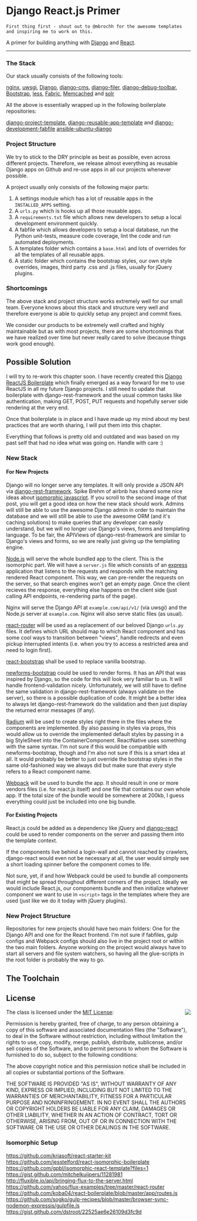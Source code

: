 # Django React.js Primer

`First thing first - shout out to @mbrochh for the awesome templates and inspiring me to work on this. `

A primer for building anything with [Django](https://www.djangoproject.com) and
[React](http://facebook.github.io/react/).

---


### The Stack

Our stack usually consists of the following tools:

[nginx](http://nginx.org), [uwsgi](http://uwsgi-docs.readthedocs.org/en/latest/),
[Django](https://www.djangoproject.com), [django-cms](https://www.django-cms.org),
[django-filer](http://django-filer.readthedocs.org/en/latest/),
[django-debug-toolbar](http://django-debug-toolbar.readthedocs.org),
[Bootstrap](http://getbootstrap.com), [less](http://lesscss.org),
[Fabric](http://www.fabfile.org), [Memcached](http://www.memcached.org) and
[solr](http://lucene.apache.org/solr/)

All the above is essentially wrapped up in the following boilerplate
repositories:

[django-project-template](https://github.com/bitmazk/django-project-template),
[django-reusable-app-template](https://github.com/bitmazk/django-reusable-app-template) and
[django-development-fabfile](https://github.com/bitmazk/django-development-fabfile)
[ansible-ubuntu-django](https://github.com/bitmazk/ansible-ubuntu-django)

### Project Structure

We try to stick to the DRY principle as best as possible, even across different
projects. Therefore, we release almost everything as reusable Django apps on
Github and re-use apps in all our projects whenever possible.

A project usually only consists of the following major parts:

1. A settings module which has a lot of reusable apps in the `INSTALLED_APPS`
   setting.
2. A `urls.py` which is hooks up all those reusable apps.
3. A `requirements.txt` file which allows new developers to setup a local
   development environment quickly.
4. A fabfile which allows developers to setup a local database, run the
   Python unit-tests, measure code coverage, lint the code and run
   automated deployments.
5. A templates folder which contains a `base.html` and lots of overrides for
   all the templates of all reusable apps.
6. A static folder which contains the bootstrap styles, our own style
   overrides, images, third party .css and .js files, usually for jQuery
   plugins.

### Shortcomings

The above stack and project structure works extremely well for our small team.
Everyone knows about this stack and structure very well and therefore everyone
is able to quickly setup any project and commit fixes.

We consider our products to be extremely well crafted and highly maintainable
but as with most projects, there are some shortcomings that we have realized
over time but never really cared to solve (because things work good enough).



## Possible Solution

I will try to re-work this chapter soon. I have recently created this
[Django ReactJS Boilerplate](https://github.com/mbrochh/django-reactjs-boilerplate)
which finally emerged as a way forward for me to use ReactJS in all my future
Django projects. I still need to update that boilerplate with
django-rest-framework and the usual common tasks like authentication, making
GET, POST, PUT requests and hopefully server side rendering at the very end.

Once that boilerplate is in place and I have made up my mind about my best
practices that are worth sharing, I will put them into this chapter.

Everything that follows is pretty old and outdated and was based on my past self
that had no idea what was going on. Handle with care :)

### New Stack

#### For New Projects

Django will no longer serve any templates. It will only provide a JSON API via
[django-rest-framework](http://www.django-rest-framework.org). Spike Brehm
of airbnb has shared some nice ideas about
[isomorphic javascript](http://nerds.airbnb.com/isomorphic-javascript-future-web-apps/).
If you scroll to the second image of that post, you will get a good idea on
how the new stack should work. Admins will still be able to use the awesome
Django admin in order to maintain the database and we will still be able to
use the awesome ORM (and it's caching solutions) to make queries that any
developer can easily understand, but we will no longer use Django's views,
forms and templating language. To be fair, the APIViews of
django-rest-framework are similar to Django's views and forms, so we are really
just giving up the templating engine.

[Node.js](https://nodejs.org) will serve the whole bundled app to the client.
This is the isomorphic part. We will have a `server.js` file which consists
of an [express](http://expressjs.com) application that listens to the requests
and responds with the matching rendered React component. This way, we can
pre-render the requests on the server, so that search engines won't get an
empty page. Once the client recieves the response, everything else happens on
the client side (just calling API endpoints, re-rendering parts of the page).

Nginx will serve the Django API at `example.com/api/v1/` (via uwsgi) and the
Node.js server at `example.com`. Nginx will also serve static files (as usual).

[react-router](https://github.com/rackt/react-router) will be used as a
replacement of our beloved Django `urls.py` files. It defines which URL should
map to which React component and has some cool ways to transition between
"views", handle redirects and even pickup interrupted intents (i.e. when you
try to access a restricted area and need to login first).

[react-bootstrap](http://react-bootstrap.github.io/index.html) shall be used
to replace vanilla bootstrap.

[newforms-bootstrap](https://github.com/insin/newforms-bootstrap) could be used
to render forms. It has an API that was inspired by Django, so the code for
this will look very familiar to us. It will handle frontend-validation nicely.
Unfortunately, we will still have to define the same validation in
django-rest-framework (always validate on the server), so there is a possible
duplication of code. It might be a better idea to always let
django-rest-framework do the validation and then just display the returned
error messages (if any).

[Radium](https://github.com/FormidableLabs/radium) will be used to create
styles right there in the files where the components are implemented. By also
passing in styles via props, this would allow us to override the implemented
default styles by passing in a big StyleSheet into the ContainerComponent.
ReactNative uses something with the same syntax. I'm not sure if this would be
compatible with newforms-bootstrap, though and I'm also not sure if this is
a smart idea at all. It would probably be better to just override the
bootstrap styles in the same old-fashioned way we always did but make sure that
*every* style refers to a React component name.

[Webpack](http://webpack.github.io) will be used to bundle the app. It should
result in one or more vendors files (i.e. for react.js itself) and one file
that contains our own whole app. If the total size of the bundle would be
somewhere at 200kb, I guess everything could just be included into one big bundle.

#### For Existing Projects

React.js could be added as a dependency like jQuery and
[django-react](https://github.com/markfinger/django-react) could be used to
render components on the server and passing them into the template context.

If the components live behind a login-wall and cannot reached by crawlers,
django-react would even not be necessary at all, the user would simply see
a short loading spinner before the component comes to life.

Not sure, yet, if and how Webpack could be used to bundle all components that
might be spread throughout different corners of the project. Ideally we would
include React.js, our components bundle and then initialize whatever component
we want to use in `<script>` tags in the templates where they are used (just
like we do it today with jQuery plugins).

### New Project Structure

Repositories for new projects should have two main folders: One for the Django
API and one for the React frontend. I'm not sure if fabfiles, gulp configs and
Webpack configs should also live in the project root or within the two main
folders. Anyone working on the project would always have to start all servers
and file system watchers, so having all the glue-scripts in the root folder
is probably the way to go.

## The Toolchain

## License

<img align="right" src="http://opensource.org/trademarks/opensource/OSI-Approved-License-100x137.png">

The class is licensed under the [MIT License](http://opensource.org/licenses/MIT):

Permission is hereby granted, free of charge, to any person obtaining a copy of this software and associated documentation files (the "Software"), to deal in the Software without restriction, including without limitation the rights to use, copy, modify, merge, publish, distribute, sublicense, and/or sell copies of the Software, and to permit persons to whom the Software is furnished to do so, subject to the following conditions:

The above copyright notice and this permission notice shall be included in all copies or substantial portions of the Software.

THE SOFTWARE IS PROVIDED "AS IS", WITHOUT WARRANTY OF ANY KIND, EXPRESS OR IMPLIED, INCLUDING BUT NOT LIMITED TO THE WARRANTIES OF MERCHANTABILITY, FITNESS FOR A PARTICULAR PURPOSE AND NONINFRINGEMENT. IN NO EVENT SHALL THE AUTHORS OR COPYRIGHT HOLDERS BE LIABLE FOR ANY CLAIM, DAMAGES OR OTHER LIABILITY, WHETHER IN AN ACTION OF CONTRACT, TORT OR OTHERWISE, ARISING FROM, OUT OF OR IN CONNECTION WITH THE SOFTWARE OR THE USE OR OTHER DEALINGS IN THE SOFTWARE.

### Isomorphic Setup

https://github.com/kriasoft/react-starter-kit
https://github.com/jesstelford/react-isomorphic-boilerplate
https://github.com/gpbl/isomorphic-react-template?files=1
https://gist.github.com/mitchelkuijpers/11281981
http://fluxible.io/api/bringing-flux-to-the-server.html
https://github.com/yahoo/flux-examples/tree/master/react-router
https://github.com/koba04/react-boilerplate/blob/master/app/routes.js
https://github.com/sogko/gulp-recipes/blob/master/browser-sync-nodemon-expressjs/gulpfile.js
https://gist.github.com/dstroot/22525ae6e26109d3fc9d


